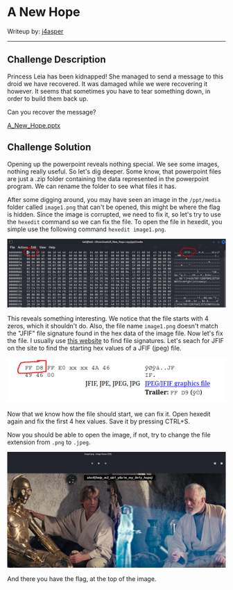 # A New Hope

Writeup by: [j4asper](https://github.com/j4asper)

---

## Challenge Description

Princess Leia has been kidnapped! She managed to send a message to this droid we have recovered. It was damaged while we were recovering it however. It seems that sometimes you have to tear something down, in order to build them back up.

Can you recover the message?

[A_New_Hope.pptx](./files/A_New_Hope.pptx)

## Challenge Solution

Opening up the powerpoint reveals nothing special. We see some images, nothing really useful. So let's dig deeper. Some know, that powerpoint files are just a .zip folder containing the data represented in the powerpoint program. We can rename the folder to see what files it has.

After some digging around, you may have seen an image in the `/ppt/media` folder called `image1.png` that can't be opened, this might be where the flag is hidden. Since the image is corrupted, we need to fix it, so let's try to use the `hexedit` command so we can fix the file. To open the file in hexedit, you simple use the following command `hexedit image1.png`.

![Image 1](./files/image1.PNG)

This reveals something interesting. We notice that the file starts with 4 zeros, which it shouldn't do. Also, the file name `image1.png` doesn't match the "JFIF" file signature found in the hex data of the image file. Now let's fix the file. I usually use [this website](https://www.garykessler.net/library/file_sigs.html) to find file signatures. Let's seach for JFIF on the site to find the starting hex values of a JFIF (jpeg) file.

![Image 2](./files/image2.PNG)

Now that we know how the file should start, we can fix it. Open hexedit again and fix the first 4 hex values. Save it by pressing CTRL+S.

Now you should be able to open the image, if not, try to change the file extension from `.png` to `.jpeg`.

![Image 3](./files/image3.PNG)

And there you have the flag, at the top of the image.
